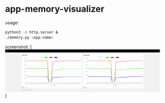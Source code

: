 # app-memory-visualizer

usage:
```sh
python3 -m http.server &
./memory.py <app-name>
```

screenshot:
[![](screen.png)]

